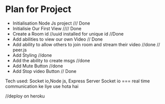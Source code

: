 # Plan for Project


- Initialisation Node Js project  /// Done
- Initialisie Our First View //// Done
- Create a Room id    //uuid installed for unique id //Done
- Add abilities to view our own Video  // Done
- Add ability to allow others to join room and stream their video  //done // peer.js
- Add Styling //done
- Add the ability to create msgs //done
- Add Mute Button //done
- Add Stop video Button // Done


Tech used:
Socket io,Node js, Express Server
Socket io ===  real time communication ke liye use hota hai


//deploy on heroku